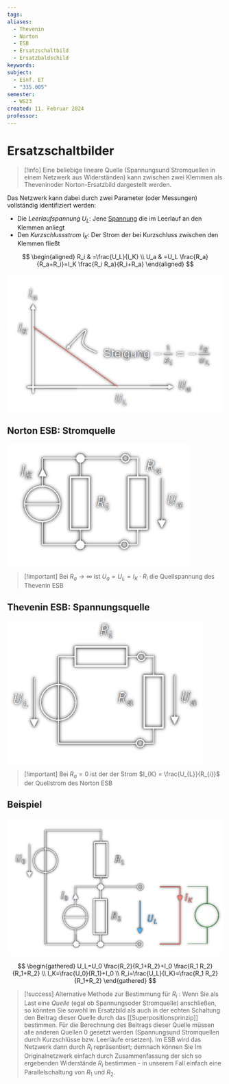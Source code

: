 ```yaml
---
tags: 
aliases:
  - Thevenin
  - Norton
  - ESB
  - Ersatzschaltbild
  - Ersatzbaldschild
keywords: 
subject:
  - Einf. ET
  - "335.005"
semester:
  - WS23
created: 11. Februar 2024
professor:
---
```

 

# Ersatzschaltbilder

> [!info] 
> Eine beliebige lineare Quelle (Spannungsund Stromquellen in einem Netzwerk aus Widerständen) kann zwischen zwei Klemmen als Theveninoder Norton-Ersatzbild dargestellt werden.

Das Netzwerk kann dabei durch zwei Parameter (oder Messungen) vollständig identifiziert werden:
- Die *Leerlaufspannung* $U_{L}$: Jene [Spannung](Spannung.md) die im Leerlauf an den Klemmen anliegt
- Den *Kurzschlussstrom* $I_{K}$: Der Strom der bei Kurzschluss zwischen den Klemmen fließt


$$
\begin{aligned}
R_i & =\frac{U_L}{I_K} \\
U_a & =U_L \frac{R_a}{R_a+R_i}=I_K \frac{R_i R_a}{R_i+R_a}
\end{aligned}
$$

![|500](assets/ESB_Innenwiderstandsgerade.png)

## Norton ESB: Stromquelle

![](assets/Norton.png)

> [!important] Bei $R_{a}\to\infty$ ist $U_{a} = U_{L} = I_{K}\cdot R_{i}$ die Quellspannung des Thevenin ESB 

## Thevenin ESB: Spannungsquelle

![](assets/Thevenin.png)

> [!important] Bei $R_{a} = 0$ ist der der Strom $I_{K} = \frac{U_{L}}{R_{i}}$ der Quellstrom des Norton ESB

## Beispiel

![](assets/ESB-Beispiel.png)

$$
\begin{gathered}
U_L=U_0 \frac{R_2}{R_1+R_2}+I_0 \frac{R_1 R_2}{R_1+R_2} \\
I_K=\frac{U_0}{R_1}+I_0 \\
R_i=\frac{U_L}{I_K}=\frac{R_1 R_2}{R_1+R_2}
\end{gathered}
$$

> [!success] Alternative Methode zur Bestimmung für $R_i$ :
> Wenn Sie als Last eine *Quelle* (egal ob Spannungsoder Stromquelle) anschließen, so könnten Sie sowohl im Ersatzbild als auch in der echten Schaltung den Beitrag dieser Quelle durch das [[Superpositionsprinzip]] bestimmen.
> Für die Berechnung des Beitrags dieser Quelle müssen alle anderen Quellen 0 gesetzt werden (Spannungsund Stromquellen durch Kurzschlüsse bzw. Leerläufe ersetzen).
> Im ESB wird das Netzwerk dann durch $R_i$ repräsentiert; demnach können Sie Im Originalnetzwerk einfach durch Zusammenfassung der sich so ergebenden Widerstände $R_i$ bestimmen - in unserem Fall einfach eine Parallelschaltung von $R_1$ und $R_2$.